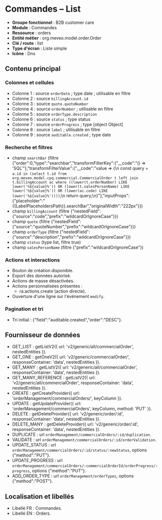 # Commandes – List

- **Groupe fonctionnel** : B2B customer care
- **Module** : Commandes
- **Ressource** : orders
- **Entité métier** : org.meveo.model.order.Order
- **Clé / route** : list
- **Type d'écran** : Liste simple
- **Icône** : Dns

## Contenu principal
### Colonnes et cellules
- Colonne 1 : source `orderDate` ; type date ; utilisable en filtre
- Colonne 2 : source `billingAccount.id`
- Colonne 3 : source `quote.quoteNumber`
- Colonne 4 : source `orderNumber` ; utilisable en filtre
- Colonne 5 : source `orderType.description`
- Colonne 6 : source `status` ; type status
- Colonne 7 : source `orderProgress` ; type [object Object]
- Colonne 8 : source `label` ; utilisable en filtre
- Colonne 9 : source `auditable.created` ; type date

### Recherche et filtres
- champ `searchBar` (filtre {"order":0,"type":"searchbar","transformFilterKey":{"__code":"() => 'SQL'"},"transformFilterValue":{"__code":"value => {\n  const query = `a.id in (select t.id from org.meveo.model.cpq.commercial.CommercialOrder t left join t.billingAccount ac where ((lower(t.orderNumber) LIKE lower('%${value}%')) OR (lower(t.salesPersonName) LIKE lower('%${value}%')) OR (lower(ac.code) LIKE lower('%${value}%'))))`;\n  return query;\n}"},"inputProps":{"placeholder":"{{LabelPlaceholdersPath}}.searchBar","originalWidth":"222px"}})
- champ `billingAccount` (filtre {"nestedField":{"source":"code","prefix":"wildcardOrIgnoreCase"}})
- champ `quote` (filtre {"nestedField":{"source":"quoteNumber","prefix":"wildcardOrIgnoreCase"}})
- champ `orderType` (filtre {"nestedField":{"source":"description","prefix":"wildcardOrIgnoreCase"}})
- champ `status` (type list, filtre true)
- champ `salesPersonName` (filtre {"prefix":"wildcardOrIgnoreCase"})

### Actions et interactions
- Bouton de création disponible.
- Export des données autorisé.
- Actions de masse désactivées.
- Actions personnalisées présentes :
  - ra.actions.create (action directe).
- Ouverture d'une ligne sur l'événement `modify`.

### Pagination et tri
- Tri initial : {"field":"auditable.created","order":"DESC"}.

## Fournisseur de données
- GET_LIST : getListV2({
  url: 'v2/generic/all/commercialOrder',
  nestedEntities
}).
- GET_ONE : getOneV2({
  url: 'v2/generic/commercialOrder/',
  responseContainer: 'data',
  nestedEntities
}).
- GET_MANY : getListV2({
  url: 'v2/generic/all/commercialOrder',
  responseContainer: 'data',
  nestedEntities
}).
- GET_MANY_REFERENCE : getListV2({
  url: 'v2/generic/all/commercialOrder',
  responseContainer: 'data',
  nestedEntities
}).
- CREATE : getCreateProvider({
  url: 'orderManagement/commercialOrders/',
  keyColumn
}).
- UPDATE : getUpdateProvider({
  url: 'orderManagement/commercialOrders',
  keyColumn,
  method: 'PUT'
}).
- DELETE : getDeleteProvider({
  url: 'v2/generic/order/:id',
  responseContainer: 'data',
  nestedEntities
}).
- DELETE_MANY : getDeleteProvider({
  url: 'v2/generic/order/:id',
  responseContainer: 'data',
  nestedEntities
}).
- DUPLICATE : url `orderManagement/commercialOrders/:id/duplication`.
- VALIDATE : url `orderManagement/commercialOrders/:id/orderValidation`.
- UPDATE_STATUS : url `orderManagement/commercialOrders/:id/status/:newStatus`, options {"method":"PUT"}.
- UPDATE_PROGRESS : url `orderManagement/commercialOrders/:commercialOrderId/orderProgress/:progress`, options {"method":"PUT"}.
- ADD_ORDER_TYPE : url `orderManagement/orderTypes`, options {"method":"POST"}.

## Localisation et libellés
- Libellé FR : Commandes.
- Libellé EN : Orders.